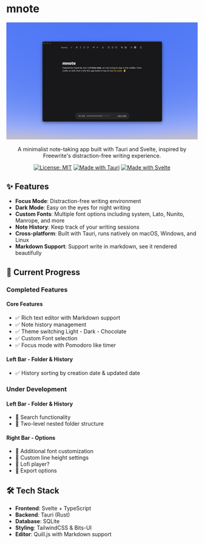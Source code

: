 # mnote

<div align="center">

![mnote](ss.png)

A minimalist note-taking app built with Tauri and Svelte, inspired by Freewrite's distraction-free writing experience.

[![License: MIT](https://img.shields.io/badge/License-MIT-yellow.svg)](LICENSE)
[![Made with Tauri](https://img.shields.io/badge/Made%20with-Tauri-blue)](https://tauri.app)
[![Made with Svelte](https://img.shields.io/badge/Made%20with-Svelte-orange)](https://svelte.dev)

</div>

## ✨ Features

- **Focus Mode**: Distraction-free writing environment
- **Dark Mode**: Easy on the eyes for night writing
- **Custom Fonts**: Multiple font options including system, Lato, Nunito, Manrope, and more
- **Note History**: Keep track of your writing sessions
- **Cross-platform**: Built with Tauri, runs natively on macOS, Windows, and Linux
- **Markdown Support**: Support write in markdown, see it rendered beautifully

## 🚀 Current Progress

### Completed Features

#### Core Features
- ✅ Rich text editor with Markdown support
- ✅ Note history management
- ✅ Theme switching Light - Dark - Chocolate
- ✅ Custom Font selection
- ✅ Focus mode with Pomodoro like timer

#### Left Bar - Folder & History
- ✅ History sorting by creation date & updated date

### Under Development

#### Left Bar - Folder & History
- 🔄 Search functionality
- 🔄 Two-level nested folder structure

#### Right Bar - Options
- 🔄 Additional font customization
- 🔄 Custom line height settings
- 🔄 Lofi player?
- 🔄 Export options

## 🛠️ Tech Stack

- **Frontend**: Svelte + TypeScript
- **Backend**: Tauri (Rust)
- **Database**: SQLite
- **Styling**: TailwindCSS & Bits-UI
- **Editor**: Quill.js with Markdown support
```